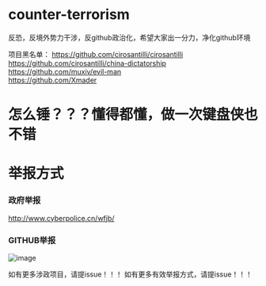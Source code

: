 # counter-terrorism
反恐，反境外势力干涉，反github政治化，希望大家出一分力，净化github环境


项目黑名单：
https://github.com/cirosantilli/cirosantilli  
https://github.com/cirosantilli/china-dictatorship  
https://github.com/muxiv/evil-man  
https://github.com/Xmader  


# 怎么锤？？？懂得都懂，做一次键盘侠也不错

# 举报方式
### 政府举报
http://www.cyberpolice.cn/wfjb/
### GITHUB举报
![image](https://user-images.githubusercontent.com/21185908/125169095-41070a80-e1db-11eb-89ed-3bd6fd5db55a.png)

如有更多涉政项目，请提issue！！！
如有更多有效举报方式，请提issue！！！

